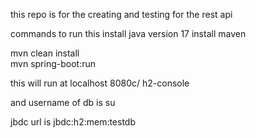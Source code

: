 this repo is for the creating and testing for the rest api


commands to run this
install java version 17
install maven

mvn clean install  
mvn spring-boot:run




this will run at localhost 8080c/ h2-console

and username of db is    su


jbdc url is    jbdc:h2:mem:testdb



